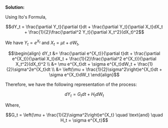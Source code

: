 

**Solution:**

Using Ito's Formula,

$$dY_t = \frac{\partial Y_t}{\partial t}dt + \frac{\partial Y_t}{\partial X_t}dX_t + \frac{1}{2}\frac{\partial^2 Y_t}{\partial X_t^2}(dX_t)^2$$

We have $Y_t=e^{X_t}$ and $X_t=\mu t + \sigma W_t$,

$$\begin{align}
dY_t &= \frac{\partial e^{X_t}}{\partial t}dt + \frac{\partial e^{X_t}}{\partial X_t}dX_t + \frac{1}{2}\frac{\partial^2 e^{X_t}}{\partial X_t^2}(dX_t)^2 \\
&= \mu e^{X_t}dt + \sigma e^{X_t}dW_t + \frac{1}{2}\sigma^2e^{X_t}dt \\
&= \left(\mu + \frac{1}{2}\sigma^2\right)e^{X_t}dt + \sigma e^{X_t}dW_t
\end{align}$$

Therefore, we have the following representation of the process:

$$dY_t = G_t dt + H_t dW_t$$

Where,

$$G_t = \left(\mu + \frac{1}{2}\sigma^2\right)e^{X_t} \quad \text{and} \quad H_t = \sigma e^{X_t}$$